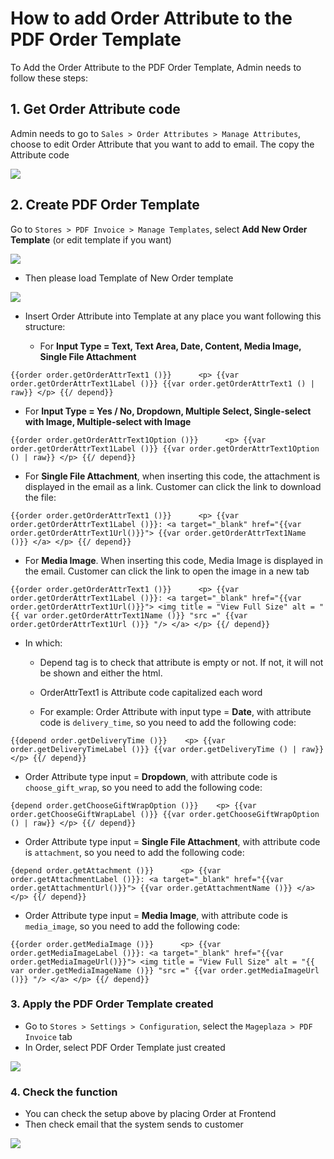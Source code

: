 # How to add Order Attribute to the PDF Order Template


To Add the Order Attribute to the PDF Order Template, Admin needs to follow these steps:

## 1. Get Order Attribute code

Admin needs to go to `Sales > Order Attributes > Manage Attributes`, choose to edit Order Attribute that you want to add to email. The copy the Attribute code

![](https://i.imgur.com/o7mDvuv.png)

## 2. Create PDF Order Template

Go to `Stores > PDF Invoice > Manage Templates`, select **Add New Order Template** (or edit template if you want)

![](https://i.imgur.com/6up2oWq.png)

- Then please load Template of New Order template

![](https://i.imgur.com/q5Z0Rs0.png)

- Insert Order Attribute into Template at any place you want following this structure:

  - For **Input Type = Text, Text Area, Date, Content, Media Image, Single File Attachment**
  
  
`{{order order.getOrderAttrText1 ()}}
     <p> {{var order.getOrderAttrText1Label ()}} {{var order.getOrderAttrText1 () | raw}} </p>
{{/ depend}}`


  - For **Input Type = Yes / No, Dropdown, Multiple Select, Single-select with Image, Multiple-select with Image**
 

`{{order order.getOrderAttrText1Option ()}}
     <p> {{var order.getOrderAttrText1Label ()}} {{var order.getOrderAttrText1Option () | raw}} </p>
{{/ depend}}`



  - For **Single File Attachment**, when inserting this code, the attachment is displayed in the email as a link. Customer can click the link to download the file:
  
  `{{order order.getOrderAttrText1 ()}}
     <p> {{var order.getOrderAttrText1Label ()}}: <a target="_blank" href="{{var order.getOrderAttrText1Url()}}"> {{var order.getOrderAttrText1Name ()}} </a> </p>
{{/ depend}}`



  - For **Media Image**. When inserting this code, Media Image is displayed in the email. Customer can click the link to open the image in a new tab
  
  
`{{order order.getOrderAttrText1 ()}}
     <p> {{var order.getOrderAttrText1Label ()}}: <a target="_blank" href="{{var order.getOrderAttrText1Url()}}"> <img title = "View Full Size" alt = "{{ var order.getOrderAttrText1Name ()}} "src =" {{var order.getOrderAttrText1Url ()}} "/> </a> </p>
{{/ depend}}`


  - In which: 
    - Depend tag is to check that attribute is empty or not. If not, it will not be shown and either the html. 
    - OrderAttrText1 is Attribute code capitalized each word

    - For example: Order Attribute with input type = **Date**, with attribute code is `delivery_time`, so you need to add the following code:
    
   
`{{depend order.getDeliveryTime ()}}
   <p> {{var order.getDeliveryTimeLabel ()}} {{var order.getDeliveryTime () | raw}} </p>
{{/ depend}}`



- Order Attribute type input = **Dropdown**, with attribute code is `choose_gift_wrap`, so you need to add the following code:


`{depend order.getChooseGiftWrapOption ()}}
   <p> {{var order.getChooseGiftWrapLabel ()}} {{var order.getChooseGiftWrapOption () | raw}} </p>
{{/ depend}}`



- Order Attribute type input = **Single File Attachment**, with attribute code is `attachment`, so you need to add the following code:


`{depend order.getAttachment ()}}
     <p> {{var order.getAttachmentLabel ()}}: <a target="_blank" href="{{var order.getAttachmentUrl()}}"> {{var order.getAttachmentName ()}} </a> </p>
{{/ depend}}`



- Order Attribute type input = **Media Image**, with attribute code is `media_image`, so you need to add the following code:


`{{order order.getMediaImage ()}}
     <p> {{var order.getMediaImageLabel ()}}: <a target="_blank" href="{{var order.getMediaImageUrl()}}"> <img title = "View Full Size" alt = "{{ var order.getMediaImageName ()}} "src =" {{var order.getMediaImageUrl ()}} "/> </a> </p>
{{/ depend}}`



### 3. Apply the PDF Order Template created
- Go to `Stores > Settings > Configuration`, select the `Mageplaza > PDF Invoice` tab
- In Order, select PDF Order Template just created

![](https://i.imgur.com/eXF9Y2n.png)

### 4. Check the function 
- You can check the setup above by placing Order at Frontend
- Then check email that the system sends to customer

![](https://i.imgur.com/6i1vHDT.png)
